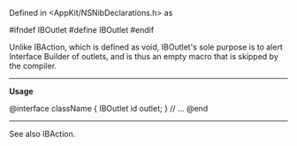 

Defined in <AppKit/NSNibDeclarations.h> as

    
#ifndef IBOutlet
#define IBOutlet
#endif


Unlike IBAction, which is defined as void, IBOutlet's sole purpose is to alert Interface Builder of outlets, and is thus an empty macro that is skipped by the compiler.

----

**Usage**

    
@interface className
{
 IBOutlet id outlet;
}
// ...
@end


----

See also IBAction.
